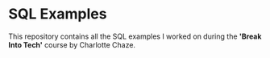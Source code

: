 # SQL Examples

This repository contains all the SQL examples I worked on during the **'Break Into Tech'** course by Charlotte Chaze.

